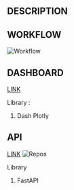 
## DESCRIPTION 



## WORKFLOW 


![Workflow](https://github.com/fakhrirobi/ML_Pacmann_5/blob/main/lampiran/Workflow.PNG)




## DASHBOARD 
[LINK](https://price-anomaly-dashboard.up.railway.app/)

Library : 
1. Dash Plotly


## API
[LINK](https://cabaimerahanomalyapi-production.up.railway.app/docs)
![Repos](https://github.com/fakhrirobi/cabai_merah_anomaly_api)

Library 
1. FastAPI
